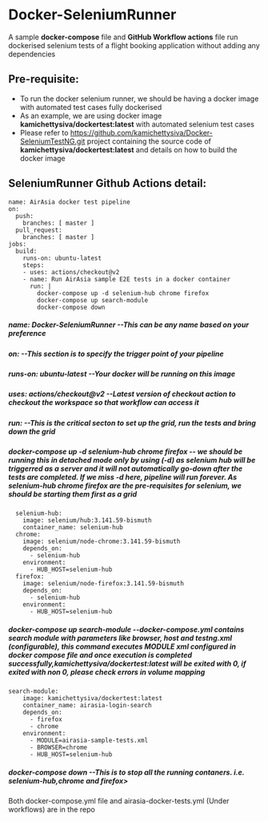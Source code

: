 # Docker-SeleniumRunner
A sample **docker-compose** file and **GitHub Workflow actions** file run dockerised selenium tests of a flight booking application without adding any dependencies

## Pre-requisite:
- To run the docker selenium runner, we should be having a docker image with automated test cases fully dockerised
- As an example, we are using docker image **kamichettysiva/dockertest:latest** with automated selenium test cases
- Please refer to https://github.com/kamichettysiva/Docker-SeleniumTestNG.git project containing the source code of **kamichettysiva/dockertest:latest** and details on how to build the docker image


## SeleniumRunner Github Actions detail:

```
name: AirAsia docker test pipeline
on:
  push:
    branches: [ master ]
  pull_request:
    branches: [ master ]
jobs:
  build:
    runs-on: ubuntu-latest
    steps:
    - uses: actions/checkout@v2
    - name: Run AirAsia sample E2E tests in a docker container
      run: |
        docker-compose up -d selenium-hub chrome firefox
        docker-compose up search-module
        docker-compose down               
```

##### name: Docker-SeleniumRunner    --This can be any name based on your preference
##### on:    --This section is to specify the trigger point of your pipeline
##### runs-on: ubuntu-latest     --Your docker will be running on this image
##### uses: actions/checkout@v2    --Latest version of checkout action to checkout the workspace so that workflow can access it
##### run:     --This is the critical secton to set up the grid, run the tests and bring down the grid
##### docker-compose up -d selenium-hub chrome firefox     -- we should be running this in detached mode only by using (-d) as selenium hub will be triggerred as a server and it will not automatically go-down after the tests are completed. If we miss -d here, pipeline will run forever. As selenium-hub chrome firefox are the pre-requisites for selenium, we should be starting them first as a grid
```
  selenium-hub:
    image: selenium/hub:3.141.59-bismuth
    container_name: selenium-hub
  chrome:
    image: selenium/node-chrome:3.141.59-bismuth
    depends_on:
      - selenium-hub
    environment:
      - HUB_HOST=selenium-hub
  firefox:
    image: selenium/node-firefox:3.141.59-bismuth
    depends_on:
      - selenium-hub
    environment:
      - HUB_HOST=selenium-hub
```
##### docker-compose up search-module      --docker-compose.yml contains search module with parameters like browser, host and testng.xml (configurable), this command executes MODULE xml configured in docker compose file and once execution is completed successfully,kamichettysiva/dockertest:latest will be exited with 0, if exited with non 0, please check errors in volume mapping
```
search-module:
    image: kamichettysiva/dockertest:latest
    container_name: airasia-login-search
    depends_on:
      - firefox
      - chrome
    environment:
      - MODULE=airasia-sample-tests.xml
      - BROWSER=chrome
      - HUB_HOST=selenium-hub
```

##### docker-compose down      --This is to stop all the running contaners. i.e. selenium-hub,chrome and firefox>
        
        
Both docker-compose.yml file and airasia-docker-tests.yml (Under workflows) are in the repo
